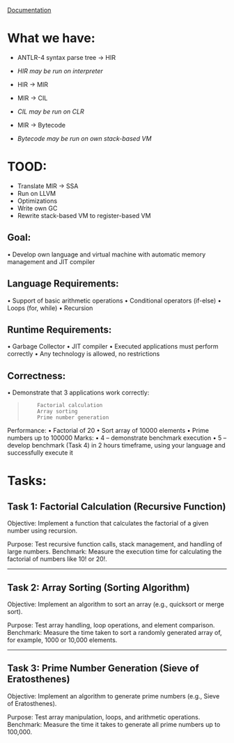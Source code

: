 [Documentation](docs.md)

# What we have:
- ANTLR-4 syntax parse tree -> HIR
- *HIR may be run on interpreter*
- HIR -> MIR

- MIR -> CIL
- *CIL may be run on CLR*

- MIR -> Bytecode
- *Bytecode may be run on own stack-based VM*

# TOOD:
- Translate MIR -> SSA
- Run on LLVM
- Optimizations
- Write own GC
- Rewrite stack-based VM to register-based VM

## Goal:
• Develop own language and virtual machine with automatic memory management and JIT compiler
## Language Requirements:
•	Support of basic arithmetic operations
•	Conditional operators (if-else)
•	Loops (for, while)
•	Recursion
## Runtime Requirements:
•	Garbage Collector
•	JIT compiler
•	Executed applications must perform correctly
•	Any technology is allowed, no restrictions
## Correctness:
• Demonstrate that 3 applications work correctly:
>         Factorial calculation
>         Array sorting
>         Prime number generation
Performance:
•	Factorial of 20
•	Sort array of 10000 elements
•	Prime numbers up to 100000
Marks:
•	4 – demonstrate benchmark execution
•	5 – develop benchmark (Task 4) in 2 hours timeframe,
 using your language and successfully execute it


# Tasks:
## Task 1: Factorial Calculation (Recursive Function)

 Objective: Implement a function that calculates the factorial of a given number using recursion.

 Purpose: Test recursive function calls, stack management, and handling of large numbers.
 Benchmark: Measure the execution time for calculating the factorial of numbers like 10! or 20!.

 ---

 ## Task 2: Array Sorting (Sorting Algorithm)

 Objective: Implement an algorithm to sort an array (e.g., quicksort or merge sort).

 Purpose: Test array handling, loop operations, and element comparison.
 Benchmark: Measure the time taken to sort a randomly generated array of, for example, 1000 or 10,000 elements.

 ---

 ## Task 3: Prime Number Generation (Sieve of Eratosthenes)

 Objective: Implement an algorithm to generate prime numbers (e.g., Sieve of Eratosthenes).

 Purpose: Test array manipulation, loops, and arithmetic operations.
 Benchmark: Measure the time it takes to generate all prime numbers up to 100,000.

